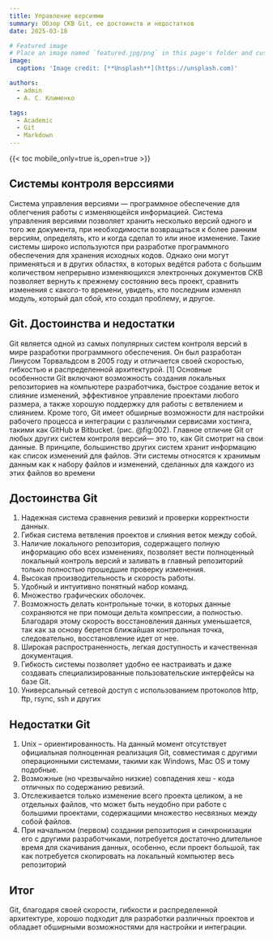 ```yaml
---
title: Управление версиями
summary: Обзор СКВ Git, ее достоинств и недостатков
date: 2025-03-18

# Featured image
# Place an image named `featured.jpg/png` in this page's folder and customize its options here.
image:
  caption: 'Image credit: [**Unsplash**](https://unsplash.com)'

authors:
  - admin
  - А. С. Клименко

tags:
  - Academic
  - Git
  - Markdown
---
```


{{< toc mobile_only=true is_open=true >}}

## Системы контроля верссиями

Система управления версиями — программное обеспечение для облегчения работы с изменяющейся информацией. Система управления версиями позволяет хранить несколько версий одного и того же документа, при необходимости возвращаться к более ранним версиям, определять, кто и когда сделал то или иное изменение. Такие системы широко используются при разработке программного обеспечения для хранения исходных кодов. Однако они могут применяться и в других областях, в которых ведётся работа с большим количеством непрерывно изменяющихся электронных документов 
СКВ позволяет вернуть к прежнему состоянию весь проект, сравнить изменения с какого-то времени, увидеть, кто последним изменял модуль, который дал сбой, кто создал проблему, и другое. 

[//]: # ([![The template is mobile first with a responsive design to ensure that your site looks stunning on every device.]&#40;https://raw.githubusercontent.com/wowchemy/wowchemy-hugo-modules/main/starters/academic/preview.png&#41;]&#40;https://hugoblox.com&#41;)

## Git. Достоинства и недостатки

Git является одной из самых популярных систем контроля версий в мире разработки программного обеспечения. Он был разработан Линусом Торвальдсом в 2005 году и отличается своей скоростью, гибкостью и распределенной архитектурой. [1]
Основные особенности Git включают возможность создания локальных репозиториев на компьютере разработчика, быстрое создание веток и слияние изменений, эффективное управление проектами любого размера, а также хорошую поддержку для работы с ветвлением и слиянием. Кроме того, Git имеет обширные возможности для настройки рабочего процесса и интеграции с различными сервисами хостинга, такими как GitHub и Bitbucket. (рис. @fig:002). 
Главное отличие Git от любых других систем контроля версий— это то, как Git смотрит на свои данные. В принципе, большинство других систем хранит информацию как список изменений для файлов. Эти системы относятся к хранимым данным как к набору файлов и изменений, сделанных для каждого из этих файлов во времени 

## Достоинства Git

1. Надежная система сравнения ревизий и проверки корректности данных.
2. Гибкая система ветвления проектов и слияния веток между собой.
3. Наличие локального репозитория, содержащего полную информацию обо всех изменениях, позволяет вести полноценный локальный контроль версий и заливать в главный репозиторий только полностью прошедшие проверку изменения.
4. Высокая производительность и скорость работы.
5. Удобный и интуитивно понятный набор команд.
6. Множество графических оболочек.
7. Возможность делать контрольные точки, в которых данные сохраняются не при помощи дельта компрессии, а полностью. Благодаря этому скорость восстановления данных уменьшается, так как за основу берется ближайшая контрольная точка, следовательно, восстановление идет от нее.
8. Широкая распространенность, легкая доступность и качественная документация.
9. Гибкость системы позволяет удобно ее настраивать и даже создавать специализированные пользовательские интерфейсы на базе Git.
10. Универсальный сетевой доступ с использованием протоколов http, ftp, rsync, ssh и других 
## Недостатки Git

1. Unix – ориентированность. На данный момент отсутствует официальная полноценная реализация Git, совместимая с другими операционными системами, такими как Windows, Mac OS и тому подобные.
2. Возможные (но чрезвычайно низкие) совпадения хеш - кода отличных по содержанию ревизий.
3. Отслеживается только изменение всего проекта целиком, а не отдельных файлов, что может быть неудобно при работе с большими проектами, содержащими множество несвязных между собой файлов.
4. При начальном (первом) создании репозитория и синхронизации его с другими разработчиками, потребуется достаточно длительное время для скачивания данных, особенно, если проект большой, так как потребуется скопировать на локальный компьютер весь репозиторий

## Итог

Git, благодаря своей скорости, гибкости и распределенной архитектуре, хорошо подходит для разработки различных проектов и обладает обширными возможностями для настройки и интеграции.


